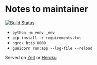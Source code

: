 # Notes to maintainer
[![Build Status](https://travis-ci.org/DavyDev/neilbot-line.svg?branch=master)](https://travis-ci.org/DavyDev/neilbot-line)

- `python -m venv _env`
- `pip install -r requirements.txt`
- `ngrok http 8000`
- `gunicorn run:app --log-file --reload`

Served on [Zeit] or [Heroku]

[zeit]: https://neilbot-line.now.sh
[heroku]: https://neilbot-py.herokuapp.com/hook